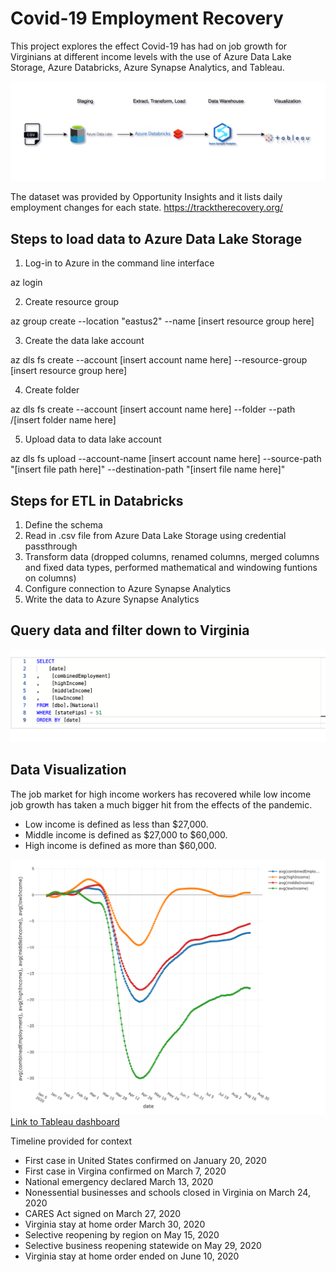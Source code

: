 # Covid-19 Employment Recovery

This project explores the effect Covid-19 has had on job growth for Virginians at different income levels with the use of Azure Data Lake Storage, Azure Databricks, Azure Synapse Analytics, and Tableau.

![](https://github.com/smithashley/Covid-Employment-Recovery/blob/main/images/azurec_diag.png)

The dataset was provided by Opportunity Insights and it lists daily employment changes for each state. https://tracktherecovery.org/ 

## Steps to load data to Azure Data Lake Storage

1. Log-in to Azure in the command line interface

az login

2. Create resource group

az group create --location "eastus2" --name [insert resource group here]

3. Create the data lake account

az dls fs create --account [insert account name here] --resource-group [insert resource group here] 

4. Create folder

az dls fs create --account [insert account name here] --folder --path /[insert folder name here]

5. Upload data to data lake account

az dls fs upload --account-name [insert account name here] --source-path "[insert file path here]" --destination-path "[insert file name here]"

## Steps for ETL in Databricks
1. Define the schema
2. Read in .csv file from Azure Data Lake Storage using credential passthrough
3. Transform data (dropped columns, renamed columns, merged columns and fixed data types, performed mathematical and windowing funtions on columns)
4. Configure connection to Azure Synapse Analytics
5. Write the data to Azure Synapse Analytics

## Query data and filter down to Virginia
![](https://github.com/smithashley/Covid-Employment-Recovery/blob/main/images/VA_query.png)

## Data Visualization
The job market for high income workers has recovered while low income job growth has taken a much bigger hit from the effects of the pandemic.  
- Low income is defined as less than $27,000.
- Middle income is defined as $27,000 to $60,000.
- High income is defined as more than $60,000.

![](https://github.com/smithashley/Covid-Employment-Recovery/blob/main/images/newplot.png)
[Link to Tableau dashboard](https://public.tableau.com/views/Project1_16033597504640/Sheet22?:language=en&:display_count=y&:origin=viz_share_link)

Timeline provided for context
- First case in United States confirmed on January 20, 2020
- First case in Virgina confirmed on March 7, 2020
- National emergency declared March 13, 2020
- Nonessential businesses and schools closed in Virginia on March 24, 2020
- CARES Act signed on March 27, 2020
- Virginia stay at home order March 30, 2020
- Selective reopening by region on May 15, 2020
- Selective business reopening statewide on May 29, 2020
- Virginia stay at home order ended on June 10, 2020
